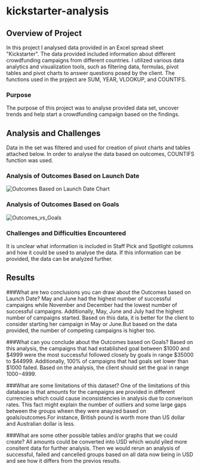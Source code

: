 # kickstarter-analysis
## Overview of Project
In this project I analysed data provided in an Excel spread sheet "Kickstarter". The data provided included information about different crowdfunding campaigns from different countries. I utilized various data analytics and visualization tools, such as filtering data, formulas, pivot tables and pivot charts to answer questions posed by the client. The functions used in the prpject are SUM, YEAR, VLOOKUP, and COUNTIFS. 
### Purpose
The purpose of this project was to analyse provided data set, uncover trends and help start a crowdfunding campaign based on the findings. 
## Analysis and Challenges
Data in the set was filtered and used for  creation of pivot charts and tables attached below. In order to analyse the data based on outcomes, COUNTIFS function was used. 
### Analysis of Outcomes Based on Launch Date


![Outcomes Based on Launch Date Chart](https://user-images.githubusercontent.com/96098938/147860493-69eaa90d-17c9-4538-9e0d-742bdf3120b9.png)

 
### Analysis of Outcomes Based on Goals
![Outcomes_vs_Goals](https://user-images.githubusercontent.com/96098938/147860467-672790cc-f50b-4df2-a5c7-0c68cad52452.png)


### Challenges and Difficulties Encountered
It is unclear what information is included in Staff Pick and Spotlight columns and how it could be used to analyse the data. If this information can be provided, the data can be analyzed further. 

## Results

###What are two conclusions you can draw about the Outcomes based on Launch Date?
  May and June had the highest number of successful campaigns while November and December had the lowest number of successful campaigns. Additionally, May, June and July had the highest number of campaigns started. Based on this data, it is better for the client to consider starting her campaign in May or June.But based on the data provided, the number of competing campaigns is higher too. 
  
  
###What can you conclude about the Outcomes based on Goals?
   Based on this analysis, the campaigns that had established goal between $1000 and $4999 were the most successful followed closely by goals in range $35000 to $44999. Additionally, 100% of campaigns that had goals set lower than $1000 failed. Based on the analysis, the client should set the goal in range $1000-$4999. 
   
###What are some limitations of this dataset?
   One of the limitations of this database is that amounts for the campaigns are provided in different currencies which could cause inconsistencies in analysis due to converison rates. This fact might explain the number of outliers and some large gaps between the groups wheen they were anayzed based on goals/outcomes.For instance, British pound is worth more than US dollar and Australian dollar is less. 
    
###What are some other possible tables and/or graphs that we could create?
 All amounts could be converted into USD which would yiled  more consitent data for further analysis. Then we would rerun an analysis of successful, failed and cancelled groups based on all data now being in USD and see how it differs from the previos results. 
